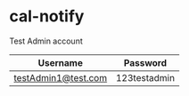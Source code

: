 # cal-notify

Test Admin account

| Username            | Password     |
| ------------------- | ------------ |
| testAdmin1@test.com | 123testadmin |

